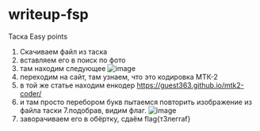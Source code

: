 # writeup-fsp

Таска Easy points

1. Скачиваем файл из таска
2. вставляем его в поиск по фото
3. там находим следующее
![image](https://github.com/user-attachments/assets/0958b1fd-5b6e-4530-8424-73d029f01625)
4. переходим на сайт, там узнаем, что это кодировка МТК-2
5. в той же статье находим енкодер https://guest363.github.io/mtk2-coder/
6. и там просто перебором букв пытаемся повторить изображение из файла таски
7.подобрав, видим флаг.
 ![image](https://github.com/user-attachments/assets/f6449e7a-ef90-423b-921a-3e577bae04ac)
8. заворачиваем его в обёртку, сдаём
flag{т3лeгrаf}
